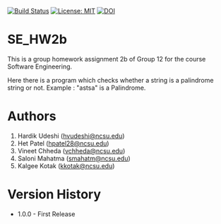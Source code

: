 [![Build Status](https://app.travis-ci.com/hvudeshi/SE_HW2b.svg?branch=main)](https://app.travis-ci.com/hvudeshi/SE_HW2b/builds/236675113)
[![License: MIT](https://img.shields.io/badge/License-MIT-yellow.svg)](https://opensource.org/licenses/MIT)
[![DOI](https://zenodo.org/badge/401190921.svg)](https://zenodo.org/badge/latestdoi/401190921)
# SE_HW2b
This is a group homework assignment 2b of Group 12 for the course Software Engineering.

Here there is a program which checks whether a string is a palindrome string or not.
Example : "astsa" is a Palindrome.

# Authors
1. Hardik Udeshi (hvudeshi@ncsu.edu)
2. Het Patel (hpatel28@ncsu.edu)
3. Vineet Chheda (vchheda@ncsu.edu)
4. Saloni Mahatma (smahatm@ncsu.edu)
5. Kalgee Kotak (kkotak@ncsu.edu)

# Version History
- 1.0.0 - First Release
